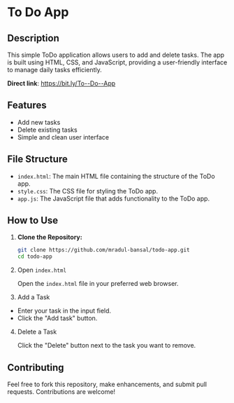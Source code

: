 # To Do App

## Description
This simple ToDo application allows users to add and delete tasks. The app is built using HTML, CSS, and JavaScript, providing a user-friendly interface to manage daily tasks efficiently.

**Direct link**: https://bit.ly/To--Do--App

## Features
- Add new tasks
- Delete existing tasks
- Simple and clean user interface

## File Structure
- `index.html`: The main HTML file containing the structure of the ToDo app.
- `style.css`: The CSS file for styling the ToDo app.
- `app.js`: The JavaScript file that adds functionality to the ToDo app.

## How to Use
1. **Clone the Repository:**
   ```bash
   git clone https://github.com/mradul-bansal/todo-app.git
   cd todo-app


2. Open `index.html`

   Open the `index.html` file in your preferred web browser.

3. Add a Task

- Enter your task in the input field.
-  Click the "Add task" button.

4. Delete a Task

   Click the "Delete" button next to the task you want to remove.

## Contributing

Feel free to fork this repository, make enhancements, and submit pull requests. Contributions are welcome!

